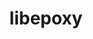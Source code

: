 ---
title: "libepoxy"
layout: cache
categories: [package, develop]
meta: {"versions": ["1.5.10"], "compilers": ["gcc@=11.4.0"], "oss": ["ubuntu22.04"], "platforms": ["linux"], "targets": ["x86_64_v3"], "stacks": ["e4s", "root"], "num_specs": 9, "num_specs_by_stack": {"e4s": 9, "root": 9}}
spec_details: [{"hash": "hqr7hleamfsyjgnzzgiolzsrfxdj7ed6", "compiler": "gcc@=11.4.0", "versions": ["1.5.10"], "os": "ubuntu22.04", "platform": "linux", "target": "x86_64_v3", "variants": ["build_system=meson", "buildtype=release", "default_library=shared", "+glx", "~strip"], "stacks": ["e4s", "root"], "size": "-", "tarball": "https://binaries.spack.io/develop/build_cache/linux-ubuntu22.04-x86_64_v3/gcc-11.4.0/libepoxy-1.5.10/linux-ubuntu22.04-x86_64_v3-gcc-11.4.0-libepoxy-1.5.10-hqr7hleamfsyjgnzzgiolzsrfxdj7ed6.spack"}, {"hash": "ez76edbtsdeqtfhi22c2e3oh66n6kqpm", "compiler": "gcc@=11.4.0", "versions": ["1.5.10"], "os": "ubuntu22.04", "platform": "linux", "target": "x86_64_v3", "variants": ["build_system=meson", "buildtype=release", "default_library=shared", "+glx", "~strip"], "stacks": ["e4s", "root"], "size": "-", "tarball": "https://binaries.spack.io/develop/build_cache/linux-ubuntu22.04-x86_64_v3/gcc-11.4.0/libepoxy-1.5.10/linux-ubuntu22.04-x86_64_v3-gcc-11.4.0-libepoxy-1.5.10-ez76edbtsdeqtfhi22c2e3oh66n6kqpm.spack"}, {"hash": "ok5balbjtmr67lpwewcdn4r4afhugpdo", "compiler": "gcc@=11.4.0", "versions": ["1.5.10"], "os": "ubuntu22.04", "platform": "linux", "target": "x86_64_v3", "variants": ["build_system=meson", "buildtype=release", "default_library=shared", "+glx", "~strip"], "stacks": ["e4s", "root"], "size": "-", "tarball": "https://binaries.spack.io/develop/build_cache/linux-ubuntu22.04-x86_64_v3/gcc-11.4.0/libepoxy-1.5.10/linux-ubuntu22.04-x86_64_v3-gcc-11.4.0-libepoxy-1.5.10-ok5balbjtmr67lpwewcdn4r4afhugpdo.spack"}, {"hash": "zh7hxuxgp5o5s7syx7s5egqvsfhraso4", "compiler": "gcc@=11.4.0", "versions": ["1.5.10"], "os": "ubuntu22.04", "platform": "linux", "target": "x86_64_v3", "variants": ["build_system=meson", "buildtype=release", "default_library=shared", "+glx", "~strip"], "stacks": ["e4s", "root"], "size": "-", "tarball": "https://binaries.spack.io/develop/build_cache/linux-ubuntu22.04-x86_64_v3/gcc-11.4.0/libepoxy-1.5.10/linux-ubuntu22.04-x86_64_v3-gcc-11.4.0-libepoxy-1.5.10-zh7hxuxgp5o5s7syx7s5egqvsfhraso4.spack"}, {"hash": "mfek5l6qjmbzqxiydvmh4j63sub2rpym", "compiler": "gcc@=11.4.0", "versions": ["1.5.10"], "os": "ubuntu22.04", "platform": "linux", "target": "x86_64_v3", "variants": ["build_system=meson", "buildtype=release", "default_library=shared", "+glx", "~strip"], "stacks": ["e4s", "root"], "size": "-", "tarball": "https://binaries.spack.io/develop/build_cache/linux-ubuntu22.04-x86_64_v3/gcc-11.4.0/libepoxy-1.5.10/linux-ubuntu22.04-x86_64_v3-gcc-11.4.0-libepoxy-1.5.10-mfek5l6qjmbzqxiydvmh4j63sub2rpym.spack"}, {"hash": "5iw5n6ueubzpniimiewt2xcqhadhdfig", "compiler": "gcc@=11.4.0", "versions": ["1.5.10"], "os": "ubuntu22.04", "platform": "linux", "target": "x86_64_v3", "variants": ["build_system=meson", "buildtype=release", "default_library=shared", "+glx", "~strip"], "stacks": ["e4s", "root"], "size": "-", "tarball": "https://binaries.spack.io/develop/build_cache/linux-ubuntu22.04-x86_64_v3/gcc-11.4.0/libepoxy-1.5.10/linux-ubuntu22.04-x86_64_v3-gcc-11.4.0-libepoxy-1.5.10-5iw5n6ueubzpniimiewt2xcqhadhdfig.spack"}, {"hash": "x3krq7y2f3g7f75klwyy2eirdpds3be6", "compiler": "gcc@=11.4.0", "versions": ["1.5.10"], "os": "ubuntu22.04", "platform": "linux", "target": "x86_64_v3", "variants": ["build_system=meson", "buildtype=release", "default_library=shared", "+glx", "~strip"], "stacks": ["e4s", "root"], "size": "-", "tarball": "https://binaries.spack.io/develop/build_cache/linux-ubuntu22.04-x86_64_v3/gcc-11.4.0/libepoxy-1.5.10/linux-ubuntu22.04-x86_64_v3-gcc-11.4.0-libepoxy-1.5.10-x3krq7y2f3g7f75klwyy2eirdpds3be6.spack"}, {"hash": "sttqmeeiknxglgssf2xtettvtcm3kexx", "compiler": "gcc@=11.4.0", "versions": ["1.5.10"], "os": "ubuntu22.04", "platform": "linux", "target": "x86_64_v3", "variants": ["build_system=meson", "buildtype=release", "default_library=shared", "+glx", "~strip"], "stacks": ["e4s", "root"], "size": "-", "tarball": "https://binaries.spack.io/develop/build_cache/linux-ubuntu22.04-x86_64_v3/gcc-11.4.0/libepoxy-1.5.10/linux-ubuntu22.04-x86_64_v3-gcc-11.4.0-libepoxy-1.5.10-sttqmeeiknxglgssf2xtettvtcm3kexx.spack"}, {"hash": "ppoxbxcke7vifozelkgsd6w222uxmwpp", "compiler": "gcc@=11.4.0", "versions": ["1.5.10"], "os": "ubuntu22.04", "platform": "linux", "target": "x86_64_v3", "variants": ["build_system=meson", "buildtype=release", "default_library=shared", "+glx", "~strip"], "stacks": ["e4s", "root"], "size": "-", "tarball": "https://binaries.spack.io/develop/build_cache/linux-ubuntu22.04-x86_64_v3/gcc-11.4.0/libepoxy-1.5.10/linux-ubuntu22.04-x86_64_v3-gcc-11.4.0-libepoxy-1.5.10-ppoxbxcke7vifozelkgsd6w222uxmwpp.spack"}]
---